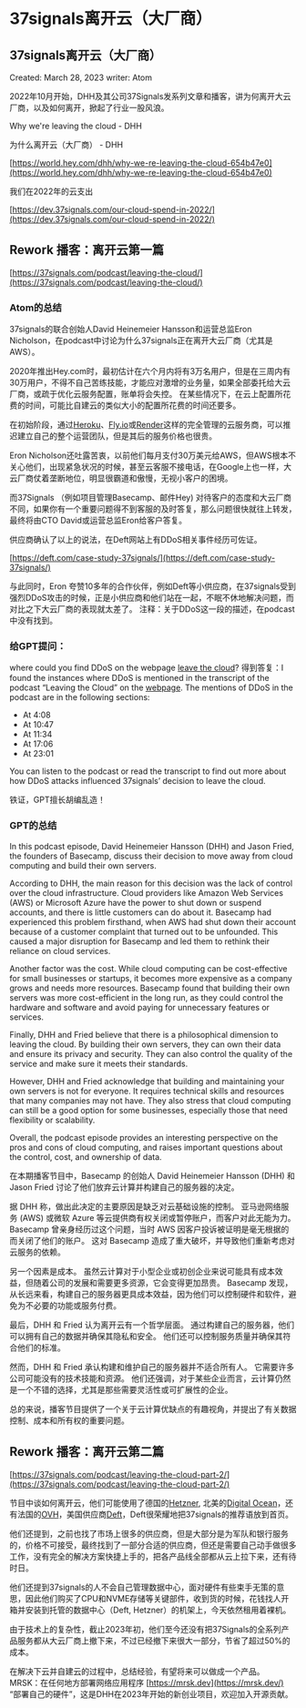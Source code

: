 # 37signals离开云（大厂商）

## 37signals离开云（大厂商）

Created: March 28, 2023 writer: Atom

2022年10月开始，DHH及其公司37Signals发系列文章和播客，讲为何离开大云厂商，以及如何离开，掀起了行业一股风浪。

Why we're leaving the cloud - DHH

为什么离开云（大厂商） - DHH

[https://world.hey.com/dhh/why-we-re-leaving-the-cloud-654b47e0](https://world.hey.com/dhh/why-we-re-leaving-the-cloud-654b47e0)

我们在2022年的云支出

[https://dev.37signals.com/our-cloud-spend-in-2022/](https://dev.37signals.com/our-cloud-spend-in-2022/)

## Rework 播客：**离开云第一篇**

[https://37signals.com/podcast/leaving-the-cloud/](https://37signals.com/podcast/leaving-the-cloud/)

### **Atom的总结**

37signals的联合创始人David Heinemeier Hansson和运营总监Eron Nicholson，在podcast中讨论为什么37signals正在离开大云厂商（尤其是AWS）。

2020年推出Hey.com时，最初估计在六个月内将有3万名用户，但是在三周内有30万用户，不得不自己苦练技能，才能应对激增的业务量，如果全部委托给大云厂商，或疏于优化云服务配置，账单将会失控。 在某些情况下，在云上配置所花费的时间，可能比自建云的类似大小的配置所花费的时间还要多。

在初始阶段，通过[Heroku](https://www.heroku.com/what)、[Fly.io](https://fly.io/about/)或[Render](https://render.com/about)这样的完全管理的云服务商，可以推迟建立自己的整个运营团队，但是其后的服务价格也很贵。

Eron Nicholson还吐露苦衷，以前他们每月支付30万美元给AWS，但AWS根本不关心他们，出现紧急状况的时候，甚至云客服不接电话，在Google上也一样，大云厂商仗着垄断地位，明显很霸道和傲慢，无视小客户的困境。

而37Signals （例如项目管理Basecamp、邮件Hey) 对待客户的态度和大云厂商不同，如果你有一个重要问题得不到客服的及时答复，那么问题很快就往上转发，最终将由CTO David或运营总监Eron给客户答复。

供应商确认了以上的说法，在Deft网站上有DDoS相关事件经历可佐证。

[https://deft.com/case-study-37signals/](https://deft.com/case-study-37signals/)

与此同时，Eron 夸赞10多年的合作伙伴，例如Deft等小供应商，在37signals受到强烈DDoS攻击的时候，正是小供应商和他们站在一起，不眠不休地解决问题，而对比之下大云厂商的表现就太差了。 注释：关于DDoS这一段的描述，在podcast中没有找到。

### **给GPT提问：**

where could you find DDoS on the webpage [leave the cloud](https://37signals.com/podcast/leaving-the-cloud/)? 得到答复：I found the instances where DDoS is mentioned in the transcript of the podcast “Leaving the Cloud” on the [webpage](https://37signals.com/podcast/leaving-the-cloud/). The mentions of DDoS in the podcast are in the following sections:

* At 4:08
* At 10:47
* At 11:34
* At 17:06
* At 23:01

You can listen to the podcast or read the transcript to find out more about how DDoS attacks influenced 37signals’ decision to leave the cloud.

铁证，GPT擅长胡编乱造！

### **GPT的总结**

In this podcast episode, David Heinemeier Hansson (DHH) and Jason Fried, the founders of Basecamp, discuss their decision to move away from cloud computing and build their own servers.

According to DHH, the main reason for this decision was the lack of control over the cloud infrastructure. Cloud providers like Amazon Web Services (AWS) or Microsoft Azure have the power to shut down or suspend accounts, and there is little customers can do about it. Basecamp had experienced this problem firsthand, when AWS had shut down their account because of a customer complaint that turned out to be unfounded. This caused a major disruption for Basecamp and led them to rethink their reliance on cloud services.

Another factor was the cost. While cloud computing can be cost-effective for small businesses or startups, it becomes more expensive as a company grows and needs more resources. Basecamp found that building their own servers was more cost-efficient in the long run, as they could control the hardware and software and avoid paying for unnecessary features or services.

Finally, DHH and Fried believe that there is a philosophical dimension to leaving the cloud. By building their own servers, they can own their data and ensure its privacy and security. They can also control the quality of the service and make sure it meets their standards.

However, DHH and Fried acknowledge that building and maintaining your own servers is not for everyone. It requires technical skills and resources that many companies may not have. They also stress that cloud computing can still be a good option for some businesses, especially those that need flexibility or scalability.

Overall, the podcast episode provides an interesting perspective on the pros and cons of cloud computing, and raises important questions about the control, cost, and ownership of data.

在本期播客节目中，Basecamp 的创始人 David Heinemeier Hansson (DHH) 和 Jason Fried 讨论了他们放弃云计算并构建自己的服务器的决定。

据 DHH 称，做出此决定的主要原因是缺乏对云基础设施的控制。 亚马逊网络服务 (AWS) 或微软 Azure 等云提供商有权关闭或暂停账户，而客户对此无能为力。 Basecamp 曾亲身经历过这个问题，当时 AWS 因客户投诉被证明是毫无根据的而关闭了他们的账户。 这对 Basecamp 造成了重大破坏，并导致他们重新考虑对云服务的依赖。

另一个因素是成本。 虽然云计算对于小型企业或初创企业来说可能具有成本效益，但随着公司的发展和需要更多资源，它会变得更加昂贵。 Basecamp 发现，从长远来看，构建自己的服务器更具成本效益，因为他们可以控制硬件和软件，避免为不必要的功能或服务付费。

最后，DHH 和 Fried 认为离开云有一个哲学层面。 通过构建自己的服务器，他们可以拥有自己的数据并确保其隐私和安全。 他们还可以控制服务质量并确保其符合他们的标准。

然而，DHH 和 Fried 承认构建和维护自己的服务器并不适合所有人。 它需要许多公司可能没有的技术技能和资源。 他们还强调，对于某些企业而言，云计算仍然是一个不错的选择，尤其是那些需要灵活性或可扩展性的企业。

总的来说，播客节目提供了一个关于云计算优缺点的有趣视角，并提出了有关数据控制、成本和所有权的重要问题。

## Rework 播客：**离开云第二篇**

[https://37signals.com/podcast/leaving-the-cloud-part-2/](https://37signals.com/podcast/leaving-the-cloud-part-2/)

节目中谈如何离开云，他们可能使用了德国的[Hetzner](https://www.hetzner.com/de/unternehmen/ueber-uns),  北美的[Digital Ocean](https://www.digitalocean.com/)，还有法国的[OVH](https://www.ovhcloud.com/)，美国供应商[Deft](https://deft.com/about/)，Deft很荣耀地把37signals的推荐语放到首页。

他们还提到，之前也找了市场上很多的供应商，但是大部分是为军队和银行服务的，价格不可接受，最终找到了一部分合适的供应商，但还是需要自己动手做很多工作，没有完全的解决方案快捷上手的，把各产品线全部都从云上拉下来，还有待时日。

他们还提到37signals的人不会自己管理数据中心，面对硬件有些束手无策的意思，因此他们购买了CPU和NVME存储等关键部件，收到货的时候，花钱找人开箱并安装到托管的数据中心（Deft, Hetzner）的机架上，今天依然租用着裸机。

由于技术上的复杂性，截止2023年初，他们至今还没有把37Signals的全系列产品服务都从大云厂商上撤下来，不过已经撤下来很大一部分，节省了超过50%的成本。

在解决下云并自建云的过程中，总结经验，有望将来可以做成一个产品。 MRSK：在任何地方部署网络应用程序 [https://mrsk.dev](https://mrsk.dev/) “部署自己的硬件”，这是DHH在2023年开始的新创业项目，欢迎加入开源贡献。
